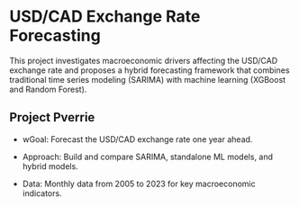 # USD/CAD Exchange Rate Forecasting

This project investigates macroeconomic drivers affecting the USD/CAD exchange rate and proposes a hybrid forecasting framework that combines traditional time series modeling (SARIMA) with machine learning (XGBoost and Random Forest).

## Project Pverrie
- wGoal: Forecast the USD/CAD exchange rate one year ahead.

- Approach: Build and compare SARIMA, standalone ML models, and hybrid models.

- Data: Monthly data from 2005 to 2023 for key macroeconomic indicators.
